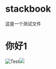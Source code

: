 # stackbook
这是一个测试文件

# 你好1

![Test](https://pic3.zhimg.com/v2-58d652598269710fa67ec8d1c88d8f03_r.jpg?source=1940ef5c)![](https://www.keaidian.com/uploads/allimg/190424/24110307_20.jpg)
<!--stackedit_data:
eyJoaXN0b3J5IjpbNTI0MDQ3MTc3LC03NDg0MzE2NDMsMTQ1ND
U5MDU3MV19
-->
